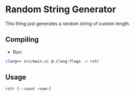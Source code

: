 # Random String Generator
This thing just generates a random string of custom length.

## Compiling
- Run:
```sh
clang++ src/main.cc @.clang-flags -o rstr
```

## Usage
```sh
rstr [--count <num>]
```


